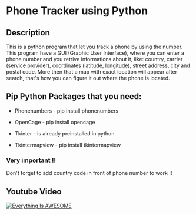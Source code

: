 # Phone Tracker using Python

## Description
This is a python program that let you track a phone by using the number. This program have a GUI (Graphic User Interface), where you can enter a phone number and you retrive informations about it, like: country, carrier (service provider),  coordinates (latitude, longitude), street address, city and postal code. More then that a map with exact location will appear after search, that's how you can figure it out where the phone is located.

## Pip Python Packages that you need:

- Phonenumbers - pip install phonenumbers

- OpenCage - pip install opencage

- Tkinter - is already preinstalled in python

- Tkintermapview - pip install tkintermapview

### Very important !!
Don't forget to add country code in front of phone number to work !!

## Youtube Video
[![Everything Is AWESOME](https://img.youtube.com/vi/StTqXEQ2l-Y/0.jpg)](https://www.youtube.com/watch?v=StTqXEQ2l-Y "Everything Is AWESOME")
